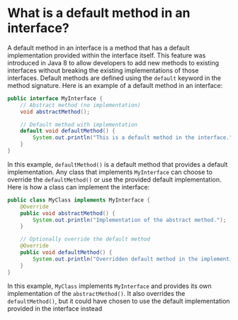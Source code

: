 # What is a default method in an interface?
A default method in an interface is a method that has a default implementation provided within the interface itself. This feature was introduced in Java 8 to allow developers to add new methods to existing interfaces without breaking the existing implementations of those interfaces. Default methods are defined using the `default` keyword in the method signature. Here is an example of a default method in an interface:
```java
public interface MyInterface {
    // Abstract method (no implementation)
    void abstractMethod();

    // Default method with implementation
    default void defaultMethod() {
        System.out.println("This is a default method in the interface.");
    }
}
```

In this example, `defaultMethod()` is a default method that provides a default implementation. Any class that implements `MyInterface` can choose to override the `defaultMethod()` or use the provided default implementation. Here is how a class can implement the interface:
```java
public class MyClass implements MyInterface {
    @Override
    public void abstractMethod() {
        System.out.println("Implementation of the abstract method.");
    }

    // Optionally override the default method
    @Override
    public void defaultMethod() {
        System.out.println("Overridden default method in the implementing class.");
    }
}
```
In this example, `MyClass` implements `MyInterface` and provides its own implementation of the `abstractMethod()`. It also overrides the `defaultMethod()`, but it could have chosen to use the default implementation provided in the interface instead
